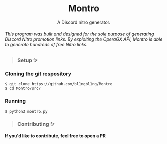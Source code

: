 <div align="center">
    <h1>Montro</h1>
    <p>A Discord nitro generator.</p>
</div>

###### This program was built and designed for the sole purpose of generating Discord Nitro promotion links. By exploiting the OperaGX API, Montro is able to generate hundreds of free Nitro links.


> ### Setup ✨
### Cloning the git respository
```
$ git clone https://github.com/bl1ngbl1ng/Montro
$ cd Montro/src/
```
### Running
```
$ python3 montro.py
```
> ### Contributing ✨
#### If you'd like to contribute, feel free to open a PR
